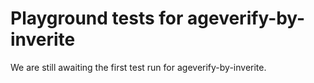 # Playground tests for ageverify-by-inverite
We are still awaiting the first test run for ageverify-by-inverite.

